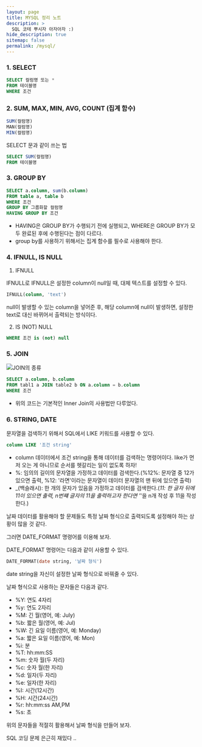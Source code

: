 ```yaml
---
layout: page
title: MYSQL 정리 노트
description: >
  SQL 코테 뿌시자 아자아자 :)
hide_description: true
sitemap: false
permalink: /mysql/ 
---
```


### 1. SELECT

```sql
SELECT 컬럼명 또는 *
FROM 테이블명
WHERE 조건
```

### 2. SUM, MAX, MIN, AVG, COUNT (집계 함수)

```sql
SUM(컬럼명)
MAN(컬럼명)
MIN(컬럼명)
```

SELECT 문과 같이 쓰는 법
```sql
SELECT SUM(컬럼명)
FROM 테이블명
```

### 3. GROUP BY

```sql
SELECT a.column, sum(b.column)
FROM table a, table b
WHERE 조건
GROUP BY 그룹화할 컬럼명
HAVING GROUP BY 조건
```

- HAVING은 GROUP BY가 수행되기 전에 실행되고, WHERE은 GROUP BY가 모두 완료된 후에 수행된다는 점이 다르다.
- group by를 사용하기 위해서는 집계 함수를 필수로 사용해야 한다.

### 4. IFNULL, IS NULL

1. IFNULL

IFNULL로 IFNULL은 설정한 column이 null일 때, 대체 텍스트를 설정할 수 있다.
```sql
IFNULL(column, 'text')
```
null이 발생할 수 있는 column을 넣어준 후, 해당 column에 null이 발생하면, 설정한 text로 대신 바뀌어서 출력되는 방식이다.

2. IS (NOT) NULL

```sql
WHERE 조건 is (not) null
```

### 5. JOIN

![JOIN의 종류](https://img1.daumcdn.net/thumb/R1280x0/?scode=mtistory2&fname=https%3A%2F%2Fblog.kakaocdn.net%2Fdn%2FJGMc3%2FbtszKyBLSbL%2FhdGlRRjlcPQa1ENYRSHKr1%2Fimg.png)

```sql
SELECT a.column, b.column
FROM tabl1 a JOIN table2 b ON a.column = b.column
WHERE 조건
```

- 위의 코드는 기본적인 Inner Join의 사용법만 다루었다.

### 6. STRING, DATE

문자열을 검색하기 위해서 SQL에서 LIKE 키워드를 사용할 수 있다.
```sql
column LIKE '조건 string'
```
- column 데이터에서 조건 string을 통해 데이터를 검색하는 명령어이다. like가 먼저 오는 게 아니므로 순서를 헷갈리는 일이 없도록 하자!
- %: 임의의 길이의 문자열을 가정하고 데이터를 검색한다.(%12%: 문자열 중 12가 있으면 출력, %12: '라면'이라는 문자열이 데이터 문자열의 맨 뒤에 있으면 출력)
- _(백슬래시): 한 개의 문자가 있음을 가정하고 데이터를 검색한다.(_11: 한 글자 뒤에 11이 있으면 출력, n번쨰 글자의 11을 출력하고자 한다면 '_'을 n개 작성 후 11을 작성한다.)

날짜 데이터를 활용해야 할 문제들도 특정 날짜 형식으로 출력되도록 설정해야 하는 상황이 많을 것 같다.

그러면 DATE_FORMAT 명령어를 이용해 보자.

DATE_FORMAT 명령어는 다음과 같이 사용할 수 있다.
```sql
DATE_FORMAT(date string, '날짜 형식')
```

date string을 자신이 설정한 날짜 형식으로 바꿔줄 수 있다.

날짜 형식으로 사용하는 문자들은 다음과 같다.

- %Y: 연도 4자리
- %y: 연도 2자리
- %M: 긴 월(영어, 예: July)
- %b: 짧은 월(영어, 예: Jul)
- %W: 긴 요일 이름(영어, 예: Monday)
- %a: 짧은 요일 이름(영어, 예: Mon)
- %i: 분
- %T: hh:mm:SS
- %m: 숫자 월(두 자리)
- %c: 숫자 월(한 자리)
- %d: 일자(두 자리)
- %e: 일자(한 자리)
- %I: 시간(12시간)
- %H: 시간(24시간)
- %r: hh:mm:ss AM,PM
- %s: 초

위의 문자들을 적절히 활용해서 날짜 형식을 만들어 보자.

SQL 코딩 문제 은근히 재밌다 ..
